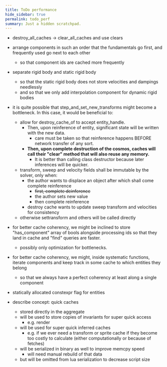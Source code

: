 ```yaml
---
title: ToDo performance
hide_sidebar: true
permalink: todo_perf
summary: Just a hidden scratchpad.
---
```


- destroy_all_caches -> clear_all_caches and use clears

- arrange components in such an order that the fundamentals go first, and frequently used go next to each other
	- so that component ids are cached more frequently
- separate rigid body and static rigid body
	- so that the static rigid body does not store velocities and dampings needlessly
	- and so that we only add interpolation component for dynamic rigid bodies
- it is quite possible that step_and_set_new_transforms might become a bottleneck. In this case, it would be beneficial to:
	- allow for destroy_cache_of to accept entity_handle. 
		- Then, upon reinference of entity, significant state will be written with the new data.
			- care must be taken so that reinference happens BEFORE network transfer of any sort.
		- **Then, upon complete destruction of the cosmos, caches will call their "clear" method that will also reuse any memory.**
			- It is better than calling class destructor because later inferences will be quicker.
	- transform, sweep and velocity fields shall be immutable by the solver, only when:
		- the author wants to displace an object after which shall come complete reinference
			- ~~first, complete deinference~~
			- the author sets new value
			- then complete reinference
		- destroy cache wants to update sweep transform and velocities for consistency 
	- otherwise settransform and others will be called directly
- for better cache coherency, we might be inclined to store "has_component" array of bools alongside processing ids so that they land in cache and "find" queries are faster. 
	- possibly only optimization for bottlenecks.
- for better cache coherency, we might, inside systematic functions, iterate components and keep track in some cache to which entities they belong
	- so that we always have a perfect coherency at least along a single component 
- statically allocated constexpr flag for entities
- describe concept: quick caches
	- stored directly in the aggregate
	- will be used to store copies of invariants for super quick access
		- e.g. render
	- will be used for super quick inferred caches
		- e.g. if we ever need a transform or sprite cache if they become too costly to calculate (either computationally or because of fetches)
	- will be serialized in binary as well to improve memcpy speed 
		- will need manual rebuild of that data
	- but will be omitted from lua serialization to decrease script size

